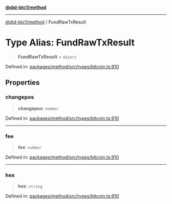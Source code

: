 [**@did-btc1/method**](../README.md)

***

[@did-btc1/method](../globals.md) / FundRawTxResult

# Type Alias: FundRawTxResult

> **FundRawTxResult** = `object`

Defined in: [packages/method/src/types/bitcoin.ts:910](https://github.com/dcdpr/did-btc1-js/blob/751aedd75738c26882a2149e644ae32b9e424707/packages/method/src/types/bitcoin.ts#L910)

## Properties

### changepos

> **changepos**: `number`

Defined in: [packages/method/src/types/bitcoin.ts:910](https://github.com/dcdpr/did-btc1-js/blob/751aedd75738c26882a2149e644ae32b9e424707/packages/method/src/types/bitcoin.ts#L910)

***

### fee

> **fee**: `number`

Defined in: [packages/method/src/types/bitcoin.ts:910](https://github.com/dcdpr/did-btc1-js/blob/751aedd75738c26882a2149e644ae32b9e424707/packages/method/src/types/bitcoin.ts#L910)

***

### hex

> **hex**: `string`

Defined in: [packages/method/src/types/bitcoin.ts:910](https://github.com/dcdpr/did-btc1-js/blob/751aedd75738c26882a2149e644ae32b9e424707/packages/method/src/types/bitcoin.ts#L910)
